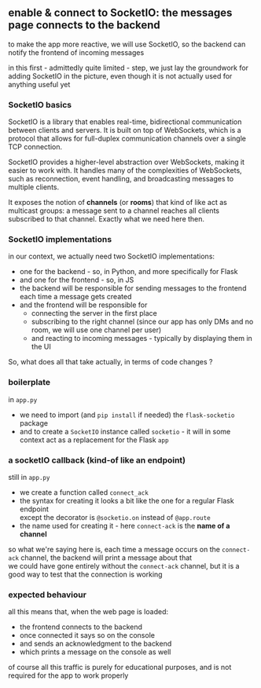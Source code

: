 ## enable & connect to SocketIO: the messages page connects to the backend

to make the app more reactive, we will use SocketIO, so the backend can notify
the frontend of incoming messages

in this first - admittedly quite limited - step, we just lay the groundwork for
adding SocketIO in the picture, even though it is not actually used for anything
useful yet

### SocketIO basics

SocketIO is a library that enables real-time, bidirectional communication between
clients and servers. It is built on top of WebSockets, which is a protocol that
allows for full-duplex communication channels over a single TCP connection.

SocketIO provides a higher-level abstraction over WebSockets, making it easier to
work with. It handles many of the complexities of WebSockets, such as
reconnection, event handling, and broadcasting messages to multiple clients.

It exposes the notion of **channels** (or **rooms**) that kind of like act as
multicast groups: a message sent to a channel reaches all clients subscribed to
that channel. Exactly what we need here then.

### SocketIO implementations

in our context, we actually need two SocketIO implementations:

- one for the backend - so, in Python, and more specifically for Flask
- and one for the frontend - so, in JS
- the backend will be responsible for sending messages to the frontend each time a message gets created
- and the frontend will be responsible for 
  - connecting the server in the first place
  - subscribing to the right channel (since our app has only DMs and no room, we will use one channel per user)
  - and reacting to incoming messages - typically by displaying them in the UI

So, what does all that take actually, in terms of code changes ?

### boilerplate

in `app.py`

- we need to import (and `pip install` if needed) the `flask-socketio` package
- and to create a `SocketIO` instance called `socketio` - it will in some context act as a replacement for the Flask `app`

### a socketIO callback (kind-of like an endpoint)

still in `app.py`

- we create a function called `connect_ack`
- the syntax for creating it looks a bit like the one for a regular Flask endpoint  
  except the decorator is `@socketio.on` instead of `@app.route`
- the name used for creating it - here `connect-ack` is the **name of a channel**

so what we're saying here is, each time a message occurs on the `connect-ack` channel, the backend will print a message about that  
we could have gone entirely without the `connect-ack` channel, but it is a good way to test that the connection is working

### expected behaviour

all this means that, when the web page is loaded:

- the frontend connects to the backend
- once connected it says so on the console
- and sends an acknowledgment to the backend
- which prints a message on the console as well

of course all this traffic is purely for educational purposes, and is not
required for the app to work properly
